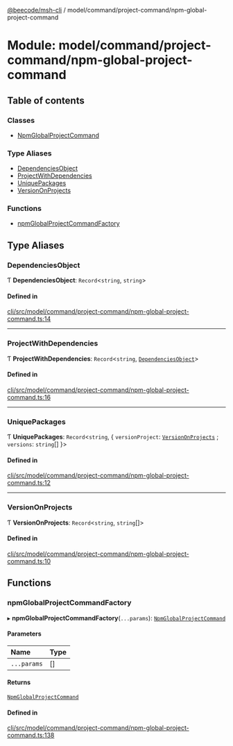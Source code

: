 [@beecode/msh-cli](../README.md) / model/command/project-command/npm-global-project-command

# Module: model/command/project-command/npm-global-project-command

## Table of contents

### Classes

- [NpmGlobalProjectCommand](../classes/model_command_project_command_npm_global_project_command.NpmGlobalProjectCommand.md)

### Type Aliases

- [DependenciesObject](model_command_project_command_npm_global_project_command.md#dependenciesobject)
- [ProjectWithDependencies](model_command_project_command_npm_global_project_command.md#projectwithdependencies)
- [UniquePackages](model_command_project_command_npm_global_project_command.md#uniquepackages)
- [VersionOnProjects](model_command_project_command_npm_global_project_command.md#versiononprojects)

### Functions

- [npmGlobalProjectCommandFactory](model_command_project_command_npm_global_project_command.md#npmglobalprojectcommandfactory)

## Type Aliases

### DependenciesObject

Ƭ **DependenciesObject**: `Record`\<`string`, `string`\>

#### Defined in

[cli/src/model/command/project-command/npm-global-project-command.ts:14](https://github.com/beecode-rs/msh-cli/blob/816f38b/src/model/command/project-command/npm-global-project-command.ts#L14)

___

### ProjectWithDependencies

Ƭ **ProjectWithDependencies**: `Record`\<`string`, [`DependenciesObject`](model_command_project_command_npm_global_project_command.md#dependenciesobject)\>

#### Defined in

[cli/src/model/command/project-command/npm-global-project-command.ts:16](https://github.com/beecode-rs/msh-cli/blob/816f38b/src/model/command/project-command/npm-global-project-command.ts#L16)

___

### UniquePackages

Ƭ **UniquePackages**: `Record`\<`string`, \{ `versionProject`: [`VersionOnProjects`](model_command_project_command_npm_global_project_command.md#versiononprojects) ; `versions`: `string`[]  }\>

#### Defined in

[cli/src/model/command/project-command/npm-global-project-command.ts:12](https://github.com/beecode-rs/msh-cli/blob/816f38b/src/model/command/project-command/npm-global-project-command.ts#L12)

___

### VersionOnProjects

Ƭ **VersionOnProjects**: `Record`\<`string`, `string`[]\>

#### Defined in

[cli/src/model/command/project-command/npm-global-project-command.ts:10](https://github.com/beecode-rs/msh-cli/blob/816f38b/src/model/command/project-command/npm-global-project-command.ts#L10)

## Functions

### npmGlobalProjectCommandFactory

▸ **npmGlobalProjectCommandFactory**(`...params`): [`NpmGlobalProjectCommand`](../classes/model_command_project_command_npm_global_project_command.NpmGlobalProjectCommand.md)

#### Parameters

| Name | Type |
| :------ | :------ |
| `...params` | [] |

#### Returns

[`NpmGlobalProjectCommand`](../classes/model_command_project_command_npm_global_project_command.NpmGlobalProjectCommand.md)

#### Defined in

[cli/src/model/command/project-command/npm-global-project-command.ts:138](https://github.com/beecode-rs/msh-cli/blob/816f38b/src/model/command/project-command/npm-global-project-command.ts#L138)
